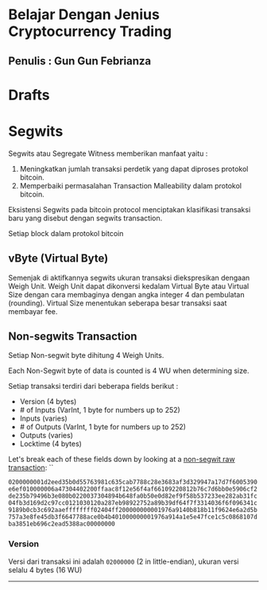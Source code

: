 # Belajar Dengan Jenius Cryptocurrency Trading

## Penulis : Gun Gun Febrianza

# Drafts

# Segwits

Segwits atau Segregate Witness memberikan manfaat yaitu :

1. Meningkatkan jumlah transaksi perdetik yang dapat diproses protokol bitcoin.
2. Memperbaiki permasalahan Transaction Malleability dalam protokol bitcoin. 

Eksistensi Segwits pada bitcoin protocol menciptakan klasifikasi transaksi baru yang disebut dengan segwits transaction. 

Setiap block dalam protokol bitcoin 

## vByte (Virtual Byte)

Semenjak di aktifkannya segwits ukuran transaksi diekspresikan dengaan Weigh Unit. Weigh Unit dapat dikonversi kedalam Virtual Byte atau Virtual Size dengan cara membaginya dengan angka integer 4 dan pembulatan (rounding). Virtual Size menentukan seberapa besar transaksi saat membayar fee.

## Non-segwits Transaction

Setiap Non-segwit byte dihitung 4 Weigh Units.

Each Non-Segwit byte of data is counted is 4 WU when determining size. 

Setiap transaksi terdiri dari beberapa fields berikut :

- Version (4 bytes)
- \# of Inputs (VarInt, 1 byte for numbers up to 252)
- Inputs (varies)
- \# of Outputs (VarInt, 1 byte for numbers up to 252)
- Outputs (varies)
- Locktime (4 bytes)

Let's break each of these fields down by looking at a [non-segwit raw transaction](https://blockstream.info/tx/791bd9b3bda632ee1757de37db8939b0287ece4753f3077b9a5f5c7e28545967): ``

`0200000001d2eed35b0d55763981c635cab7788c28e3683af3d329947a17d7f6005390e6ef010000006a47304402200ffaac8f12e56f4af66109220812b76c7d6bb0e5906cf2de235b79496b3e080b0220037304894b648fa0b50e0d82ef9f58b537233ee282ab31fc04fb3d169d2c97cc0121030120a287eb98922752a89b39df64f7f3314036f6f096341c9189b0cb3c692aaeffffffff02404ff200000000001976a9140b818b11f9624e6a2d5b757a3e8fe45db3f6647788ace0b4b401000000001976a914a1e5e47fce1c5c0868107dba3851eb696c2ead5388ac00000000`

### Version

Versi dari transaksi ini adalah `02000000` (2 in little-endian), ukuran versi selalu 4 bytes (16 WU)



---------------------

